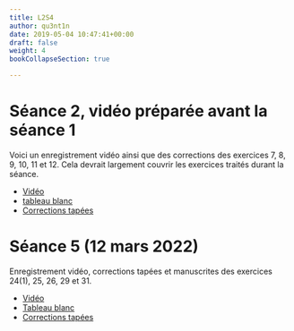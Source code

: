 ```yaml
---
title: L2S4
author: qu3nt1n
date: 2019-05-04 10:47:41+00:00
draft: false
weight: 4
bookCollapseSection: true

---
```



# Séance 2, vidéo préparée avant la séance 1

Voici un enregistrement vidéo ainsi que des corrections des exercices 7, 8, 9, 10, 11 et 12.
Cela devrait largement couvrir les exercices traités durant la séance.

* [Vidéo](https://www.youtube.com/watch?v=88MOds6iHIA)
* [tableau blanc](./L2S4_Seance_2.pdf)
* [Corrections tapées](./seance_2_corrections.pdf)

# Séance 5 (12 mars 2022)

Enregistrement vidéo, corrections tapées et manuscrites des exercices 24(1), 25, 26, 29 et 31.

* [Vidéo](https://www.youtube.com/watch?v=BkWjkKkhiRk)
* [Tableau blanc](./L2S4_seance5_2022.pdf)
* [Corrections tapées](./seance_5_corrections.pdf)
